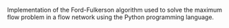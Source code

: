 Implementation of the Ford-Fulkerson algorithm used to solve the maximum flow problem in a flow network using the Python programming language.

